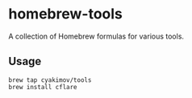 # homebrew-tools

A collection of Homebrew formulas for various tools.

## Usage

```
brew tap cyakimov/tools
brew install cflare
```
